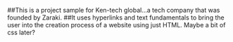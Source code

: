 ##This is a project sample for Ken-tech global...a tech company that was founded by Zaraki. 
##It uses hyperlinks and text fundamentals to bring the user into the creation process of a website using just HTML. Maybe a bit of css later?